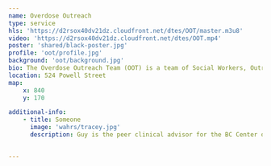 ```yaml
---
name: Overdose Outreach
type: service
hls: 'https://d2rsox40dv21dz.cloudfront.net/dtes/OOT/master.m3u8'
video: 'https://d2rsox40dv21dz.cloudfront.net/dtes/OOT.mp4'
poster: 'shared/black-poster.jpg'
profile: 'oot/profile.jpg'
background: 'oot/background.jpg'
bio: The Overdose Outreach Team (OOT) is a team of Social Workers, Outreach Workers and Peer Support Workers who can follow up with a person after an opioid overdose and connect with people at high risk of overdosing. They can connect people to community resources and provide short term support for those waiting for connection to services.
location: 524 Powell Street
map:
    x: 840
    y: 170

additional-info: 
    - title: Someone
      image: 'wahrs/tracey.jpg'
      description: Guy is the peer clinical advisor for the BC Center on Substance Use, as well as the Overdose Emergency Response and Regional Addiction Program at Vancouver Coastal Health. He is an advocate for harm reduction, and shares his lived experiences with substance use as a reference for positive change.
    

---
```

